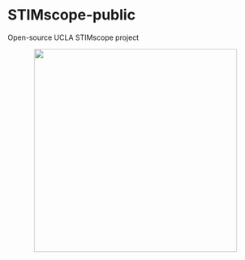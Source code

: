 # STIMscope-public
Open-source UCLA STIMscope project

<p align="center">
  <img width="400" src="https://github.com/Aharoni-Lab/STIMscope-public/Images/STIMscope_Inverted_Setup.jpg">
</p>
